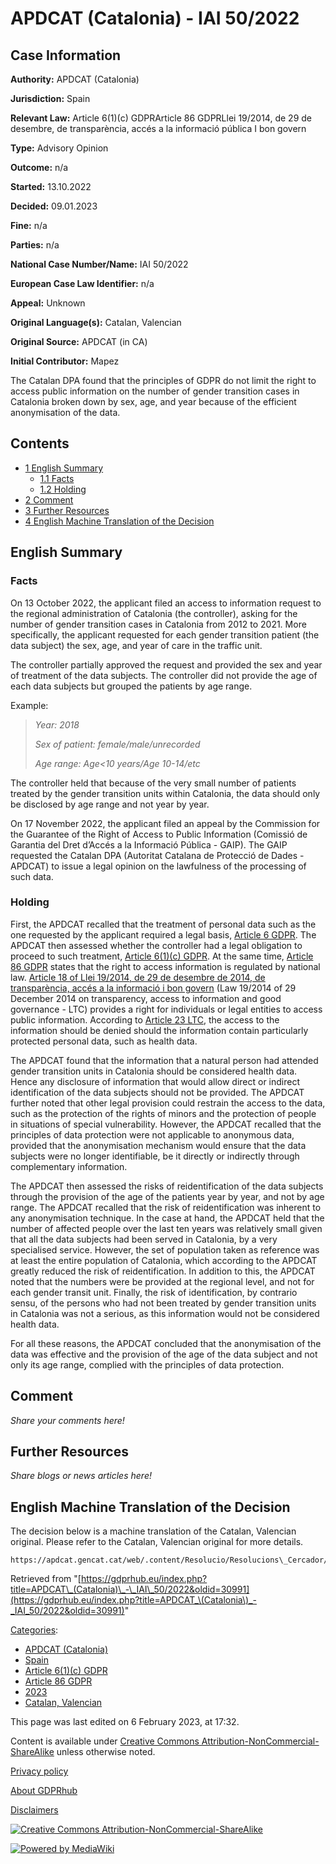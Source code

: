 # APDCAT (Catalonia) - IAI 50/2022

## Case Information

**Authority:** APDCAT (Catalonia)

**Jurisdiction:** Spain

**Relevant Law:** Article 6(1)(c) GDPRArticle 86 GDPRLlei 19/2014, de 29 de desembre, de transparència, accés a la informació pública I bon govern

**Type:** Advisory Opinion

**Outcome:** n/a

**Started:** 13.10.2022

**Decided:** 09.01.2023

**Fine:** n/a

**Parties:** n/a

**National Case Number/Name:** IAI 50/2022

**European Case Law Identifier:** n/a

**Appeal:** Unknown

**Original Language(s):** Catalan, Valencian

**Original Source:** APDCAT (in CA)

**Initial Contributor:** Mapez

The Catalan DPA found that the principles of GDPR do not limit the right to access public information on the number of gender transition cases in Catalonia broken down by sex, age, and year because of the efficient anonymisation of the data.

## Contents

*   [1 English Summary](#English_Summary)
    *   [1.1 Facts](#Facts)
    *   [1.2 Holding](#Holding)
*   [2 Comment](#Comment)
*   [3 Further Resources](#Further_Resources)
*   [4 English Machine Translation of the Decision](#English_Machine_Translation_of_the_Decision)

## English Summary

### Facts

On 13 October 2022, the applicant filed an access to information request to the regional administration of Catalonia (the controller), asking for the number of gender transition cases in Catalonia from 2012 to 2021. More specifically, the applicant requested for each gender transition patient (the data subject) the sex, age, and year of care in the traffic unit.

The controller partially approved the request and provided the sex and year of treatment of the data subjects. The controller did not provide the age of each data subjects but grouped the patients by age range.

Example:

> _Year: 2018_
> 
> _Sex of patient: female/male/unrecorded_
> 
> _Age range: Age<10 years/Age 10-14/etc_

The controller held that because of the very small number of patients treated by the gender transition units within Catalonia, the data should only be disclosed by age range and not year by year.

On 17 November 2022, the applicant filed an appeal by the Commission for the Guarantee of the Right of Access to Public Information (Comissió de Garantia del Dret d’Accés a la Informació Pública - GAIP). The GAIP requested the Catalan DPA (Autoritat Catalana de Protecció de Dades - APDCAT) to issue a legal opinion on the lawfulness of the processing of such data.

### Holding

First, the APDCAT recalled that the treatment of personal data such as the one requested by the applicant required a legal basis, [Article 6 GDPR](/index.php?title=Article_6_GDPR "Article 6 GDPR"). The APDCAT then assessed whether the controller had a legal obligation to proceed to such treatment, [Article 6(1)(c) GDPR](/index.php?title=Article_6_GDPR#1c "Article 6 GDPR"). At the same time, [Article 86 GDPR](/index.php?title=Article_86_GDPR "Article 86 GDPR") states that the right to access information is regulated by national law. [Article 18 of Llei 19/2014, de 29 de desembre de 2014, de transparència, accés a la informació i bon govern](https://www.boe.es/buscar/pdf/2015/BOE-A-2015-470-consolidado.pdf) (Law 19/2014 of 29 December 2014 on transparency, access to information and good governance - LTC) provides a right for individuals or legal entities to access public information. According to [Article 23 LTC](https://www.boe.es/buscar/pdf/2015/BOE-A-2015-470-consolidado.pdf), the access to the information should be denied should the information contain particularly protected personal data, such as health data.

The APDCAT found that the information that a natural person had attended gender transition units in Catalonia should be considered health data. Hence any disclosure of information that would allow direct or indirect identification of the data subjects should not be provided. The APDCAT further noted that other legal provision could restrain the access to the data, such as the protection of the rights of minors and the protection of people in situations of special vulnerability. However, the APDCAT recalled that the principles of data protection were not applicable to anonymous data, provided that the anonymisation mechanism would ensure that the data subjects were no longer identifiable, be it directly or indirectly through complementary information.

The APDCAT then assessed the risks of reidentification of the data subjects through the provision of the age of the patients year by year, and not by age range. The APDCAT recalled that the risk of reidentification was inherent to any anonymisation technique. In the case at hand, the APDCAT held that the number of affected people over the last ten years was relatively small given that all the data subjects had been served in Catalonia, by a very specialised service. However, the set of population taken as reference was at least the entire population of Catalonia, which according to the APDCAT greatly reduced the risk of reidentification. In addition to this, the APDCAT noted that the numbers were be provided at the regional level, and not for each gender transit unit. Finally, the risk of identification, by contrario sensu, of the persons who had not been treated by gender transition units in Catalonia was not a serious, as this information would not be considered health data.

For all these reasons, the APDCAT concluded that the anonymisation of the data was effective and the provision of the age of the data subject and not only its age range, complied with the principles of data protection.

## Comment

_Share your comments here!_

## Further Resources

_Share blogs or news articles here!_

## English Machine Translation of the Decision

The decision below is a machine translation of the Catalan, Valencian original. Please refer to the Catalan, Valencian original for more details.

```
https://apdcat.gencat.cat/web/.content/Resolucio/Resolucions\_Cercador/Dictamens/2022/Documents/ca\_iai\_2022\_050.pdf

```

Retrieved from "[https://gdprhub.eu/index.php?title=APDCAT\_(Catalonia)\_-\_IAI\_50/2022&oldid=30991](https://gdprhub.eu/index.php?title=APDCAT_\(Catalonia\)_-_IAI_50/2022&oldid=30991)"

[Categories](/index.php?title=Special:Categories "Special:Categories"):

*   [APDCAT (Catalonia)](/index.php?title=Category:APDCAT_\(Catalonia\) "Category:APDCAT (Catalonia)")
*   [Spain](/index.php?title=Category:Spain "Category:Spain")
*   [Article 6(1)(c) GDPR](/index.php?title=Category:Article_6\(1\)\(c\)_GDPR "Category:Article 6(1)(c) GDPR")
*   [Article 86 GDPR](/index.php?title=Category:Article_86_GDPR "Category:Article 86 GDPR")
*   [2023](/index.php?title=Category:2023 "Category:2023")
*   [Catalan, Valencian](/index.php?title=Category:Catalan,_Valencian "Category:Catalan, Valencian")

This page was last edited on 6 February 2023, at 17:32.

Content is available under [Creative Commons Attribution-NonCommercial-ShareAlike](https://creativecommons.org/licenses/by-nc-sa/4.0/) unless otherwise noted.

[Privacy policy](/index.php?title=GDPRhub:Privacy_policy)

[About GDPRhub](/index.php?title=GDPRhub:About)

[Disclaimers](/index.php?title=GDPRhub:General_disclaimer)

[![Creative Commons Attribution-NonCommercial-ShareAlike](/resources/assets/licenses/cc-by-nc-sa.png)](https://creativecommons.org/licenses/by-nc-sa/4.0/)

[![Powered by MediaWiki](/resources/assets/poweredby_mediawiki_88x31.png)](https://www.mediawiki.org/)